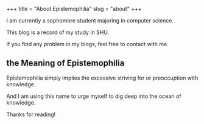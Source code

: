 +++
title = "About Epistemophilia"
slug = "about"
+++

I am currently a sophomore student majoring in computer science.

This blog is a record of my study in SHU. 

If you find any problem in my blogs, feel free to contact with me.

## the Meaning of Epistemophilia

Epistemophilia simply implies the excessive striving for or preoccuption with knowledge. 

And I am using this name to urge myself to dig deep into the ocean of knowledge.

Thanks for reading!
